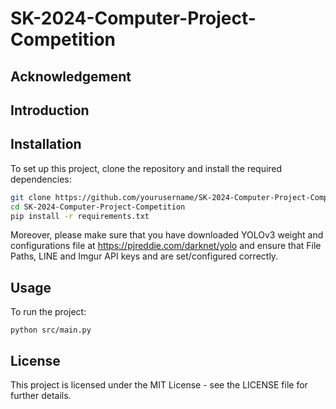# SK-2024-Computer-Project-Competition

## Acknowledgement

## Introduction


## Installation
To set up this project, clone the repository and install the required dependencies:

```bash
git clone https://github.com/yourusername/SK-2024-Computer-Project-Competition.git
cd SK-2024-Computer-Project-Competition
pip install -r requirements.txt
```

Moreover, please make sure that you have downloaded YOLOv3 weight and configurations file at https://pjreddie.com/darknet/yolo and ensure that File Paths, LINE and Imgur API keys and are set/configured correctly.
## Usage
To run the project:
```
python src/main.py
```
## License

This project is licensed under the MIT License - see the LICENSE file for further details.
